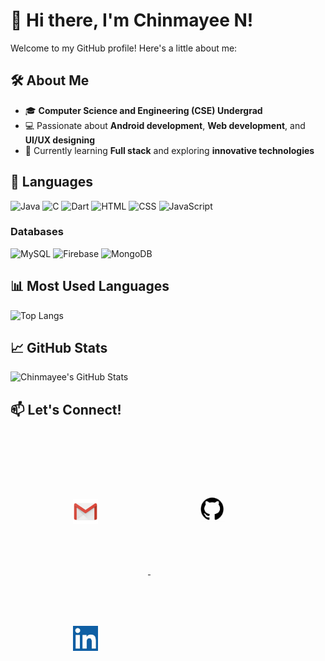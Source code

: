 # 👋 Hi there, I'm Chinmayee N!

Welcome to my GitHub profile! Here's a little about me:

## 🛠 About Me
- 🎓 **Computer Science and Engineering (CSE) Undergrad**
- 💻 Passionate about **Android development**, **Web development**, and **UI/UX designing**
- 🌱 Currently learning **Full stack** and exploring **innovative technologies**

## 🔧 Languages
![Java](https://img.shields.io/badge/Java-007396?style=for-the-badge&logo=java&logoColor=white)
![C](https://img.shields.io/badge/C-A8B9CC?style=for-the-badge&logo=c&logoColor=white)
![Dart](https://img.shields.io/badge/Dart-0175C2?style=for-the-badge&logo=dart&logoColor=white)
![HTML](https://img.shields.io/badge/HTML5-E34F26?style=for-the-badge&logo=html5&logoColor=white)
![CSS](https://img.shields.io/badge/CSS3-1572B6?style=for-the-badge&logo=css3&logoColor=white)
![JavaScript](https://img.shields.io/badge/JavaScript-F7DF1E?style=for-the-badge&logo=javascript&logoColor=black)

### Databases
![MySQL](https://img.shields.io/badge/MySQL-4479A1?style=for-the-badge&logo=mysql&logoColor=white)
![Firebase](https://img.shields.io/badge/Firebase-FFCA28?style=for-the-badge&logo=firebase&logoColor=black)
![MongoDB](https://img.shields.io/badge/MongoDB-47A248?style=for-the-badge&logo=mongodb&logoColor=white)

## 📊 Most Used Languages
![Top Langs](https://github-readme-stats.vercel.app/api/top-langs/?username=Chinmayee1103&layout=compact&theme=dracula)

## 📈 GitHub Stats
![Chinmayee's GitHub Stats](https://github-readme-stats.vercel.app/api?username=Chinmayee1103&show_icons=true&theme=dracula)

## 📫 Let's Connect!
<div style="text-align: left; padding: 20px;">
  <a href="mailto:chinmayee.bhat.n@gmail.com">
    <img src="./assets/email.png" alt="Email" width="40" style="margin: 80px;">
  </a>
  <a href="https://github.com/Chinmayee1103">
    <img src="./assets/github.jpg" alt="GitHub" width="40" style="margin: 80px;">
  </a>
  <a href="https://www.linkedin.com/in/chinmayee-n-82031a269/">
    <img src="./assets/linkdin.jpg" alt="LinkedIn" width="40" style="margin: 80px;">
  </a>
</div>
